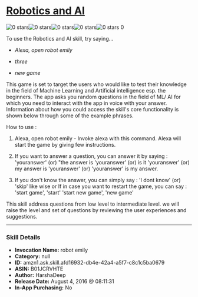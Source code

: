 # [Robotics and AI](http://alexa.amazon.com/#skills/amzn1.ask.skill.afd16932-db4e-42a4-a5f7-c8c1c5ba0679)
![0 stars](../../images/ic_star_border_black_18dp_1x.png)![0 stars](../../images/ic_star_border_black_18dp_1x.png)![0 stars](../../images/ic_star_border_black_18dp_1x.png)![0 stars](../../images/ic_star_border_black_18dp_1x.png)![0 stars](../../images/ic_star_border_black_18dp_1x.png) 0

To use the Robotics and AI skill, try saying...

* *Alexa, open robot emily*

* *three*

* *new game*

This game is set to target the users who would like to test their knowledge in the field of Machine Learning and Artificial intelligence esp. the beginners. The app asks you random questions in the field of ML/ AI for which you need to interact with the app in voice with your answer. Information about how you could access the skill's core functionality is shown below through some of the example phrases.

How to use : 

1. Alexa, open robot emily - Invoke alexa with this command. Alexa will start the game by giving few instructions.

2. If you want to answer a question, you can answer it by saying : 'youranswer' (or) "the answer is 'youranswer' (or) is it 'youranswer' (or) my answer is 'youranswer' (or) 'youranswer' is my answer.

3. If you don't know the answer, you can simply say : 'I dont know' (or) 'skip' like wise or If in case you want to restart the game, you can say : 'start game', 'start' 'start new game', 'new game'

This skill address questions from low level to intermediate level. we will raise the level and set of questions by reviewing the user experiences and suggestions.

***

### Skill Details

* **Invocation Name:** robot emily
* **Category:** null
* **ID:** amzn1.ask.skill.afd16932-db4e-42a4-a5f7-c8c1c5ba0679
* **ASIN:** B01JCRVHTE
* **Author:** HarshaDeep
* **Release Date:** August 4, 2016 @ 08:11:31
* **In-App Purchasing:** No

